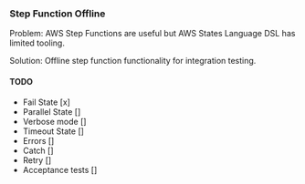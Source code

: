 ### Step Function Offline

Problem: AWS Step Functions are useful but AWS States Language DSL has limited tooling.

Solution: Offline step function functionality for integration testing.

#### TODO

- Fail State [x]
- Parallel State []
- Verbose mode []
- Timeout State []
- Errors []
- Catch []
- Retry []
- Acceptance tests []

